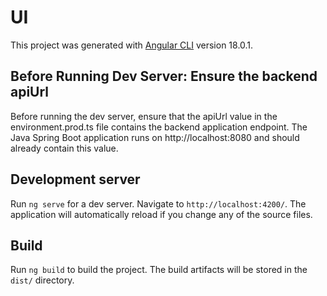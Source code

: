 # UI

This project was generated with [Angular CLI](https://github.com/angular/angular-cli) version 18.0.1.

## Before Running Dev Server: Ensure the backend apiUrl
Before running the dev server, ensure that the apiUrl value in the environment.prod.ts file contains the backend application endpoint. The Java Spring Boot application runs on http://localhost:8080 and should already contain this value. 

## Development server

Run `ng serve` for a dev server. Navigate to `http://localhost:4200/`. The application will automatically reload if you change any of the source files.


## Build

Run `ng build` to build the project. The build artifacts will be stored in the `dist/` directory.
